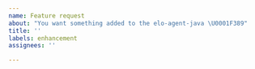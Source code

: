 ```yaml
---
name: Feature request
about: "You want something added to the elo-agent-java \U0001F389"
title: ''
labels: enhancement
assignees: ''

---
```


<!---
❗️❗️ Also, please consider donating (https://www.buymeacoffee.com/elomagic) ❗️❗️

Donations will ensure the following:

* 🔨 Long term maintenance of the project
* 🛣 Progress on the roadmap
* 🐛 Quick responses to bug reports and help requests
 -->
